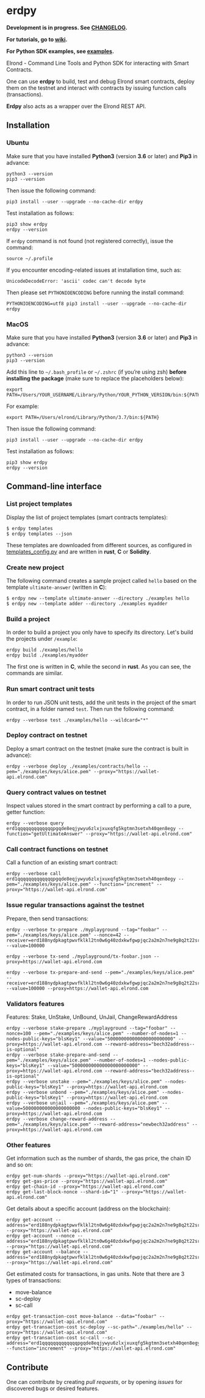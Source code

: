 # erdpy

**Development is in progress. See [CHANGELOG](CHANGELOG.md).**

**For tutorials, go to [wiki](https://github.com/ElrondNetwork/erdpy/wiki).**

**For Python SDK examples, see [examples](examples).**

Elrond - Command Line Tools and Python SDK for interacting with Smart Contracts.

One can use **erdpy** to build, test and debug Elrond smart contracts, deploy them on the testnet and interact with contracts by issuing function calls (transactions).

**Erdpy** also acts as a wrapper over the Elrond REST API.


## Installation

### Ubuntu

Make sure that you have installed **Python3** (version **3.6** or later) and **Pip3** in advance:

```
python3 --version
pip3 --version
```

Then issue the following command:

```
pip3 install --user --upgrade --no-cache-dir erdpy
```

Test installation as follows:

```
pip3 show erdpy
erdpy --version
```

If `erdpy` command is not found (not registered correctly), issue the command:

```
source ~/.profile
```

If you encounter encoding-related issues at installation time, such as:

```
UnicodeDecodeError: 'ascii' codec can't decode byte
```

Then please set `PYTHONIOENCODING` before running the install command:

```
PYTHONIOENCODING=utf8 pip3 install --user --upgrade --no-cache-dir erdpy
```

### MacOS

Make sure that you have installed **Python3** (version **3.6** or later) and **Pip3** in advance:

```
python3 --version
pip3 --version
```

Add this line to `~/.bash_profile` or `~/.zshrc` (if you’re using zsh) **before installing the package** (make sure to replace the placeholders below):

```
export PATH=/Users/YOUR_USERNAME/Library/Python/YOUR_PYTHON_VERSION/bin:${PATH}
```

For example:

```
export PATH=/Users/elrond/Library/Python/3.7/bin:${PATH}
```

Then issue the following command:

```
pip3 install --user --upgrade --no-cache-dir erdpy
```

Test installation as follows:

```
pip3 show erdpy
erdpy --version
```

## Command-line interface

### List project templates

Display the list of project templates (smart contracts templates):

```
$ erdpy templates
$ erdpy templates --json
```

These templates are downloaded from different sources, as configured in [templates_config.py](erdpy/projects/templates_config.py) and are written in **rust**, **C** or **Solidity**.

### Create new project

The following command creates a sample project called `hello` based on the template `ultimate-answer` (written in **C**):

```
$ erdpy new --template ultimate-answer --directory ./examples hello
$ erdpy new --template adder --directory ./examples myadder
```

### Build a project

In order to build a project you only have to specify its directory. Let's build the projects under `/example`: 

```
erdpy build ./examples/hello
erdpy build ./examples/myadder
```

The first one is written in **C**, while the second in **rust**. As you can see, the commands are similar.

### Run smart contract unit tests

In order to run JSON unit tests, add the unit tests in the project of the smart contract, in a folder named `test`. Then run the following command:

```
erdpy --verbose test ./examples/hello --wildcard="*"
```

### Deploy contract on testnet

Deploy a smart contract on the testnet (make sure the contract is built in advance):

```
erdpy --verbose deploy ./examples/contracts/hello --pem="./examples/keys/alice.pem" --proxy="https://wallet-api.elrond.com"
```

### Query contract values on testnet

Inspect values stored in the smart contract by performing a call to a pure, getter function:

```
erdpy --verbose query erd1qqqqqqqqqqqqqpgqde8eqjywyu6zlxjxuxqfg5kgtmn3setxh40qen8egy --function="getUltimateAnswer" --proxy="https://wallet-api.elrond.com"
```

### Call contract functions on testnet

Call a function of an existing smart contract:

```
erdpy --verbose call erd1qqqqqqqqqqqqqpgqde8eqjywyu6zlxjxuxqfg5kgtmn3setxh40qen8egy --pem="./examples/keys/alice.pem" --function="increment" --proxy="https://wallet-api.elrond.com"
```

### Issue regular transactions against the testnet

Prepare, then send transactions:

```
erdpy --verbose tx-prepare ./myplayground --tag="foobar" --pem="./examples/keys/alice.pem" --nonce=42 --receiver=erd188nydpkagtpwvfklkl2tn0w6g40zdxkwfgwpjqc2a2m2n7ne9g8q2t22sr --value=100000

erdpy --verbose tx-send ./myplayground/tx-foobar.json --proxy=https://wallet-api.elrond.com

erdpy --verbose tx-prepare-and-send --pem="./examples/keys/alice.pem" --receiver=erd188nydpkagtpwvfklkl2tn0w6g40zdxkwfgwpjqc2a2m2n7ne9g8q2t22sr --value=100000 --proxy=https://wallet-api.elrond.com

```

### Validators features

Features: Stake, UnStake, UnBound, UnJail, ChangeRewardAddress

```
erdpy --verbose stake-prepare ./myplayground --tag="foobar" --nonce=100 --pem="./examples/keys/alice.pem" --number-of-nodes=1 --nodes-public-keys="blsKey1" --value="500000000000000000000000" --proxy=https://wallet-api.elrond.com --reward-address="bech32address--is-optional"
erdpy --verbose stake-prepare-and-send --pem="./examples/keys/alice.pem" --number-of-nodes=1 --nodes-public-keys="blsKey1" --value="500000000000000000000000" --proxy=https://wallet-api.elrond.com --reward-address="bech32address--is-optional"
erdpy --verbose unstake --pem="./examples/keys/alice.pem" --nodes-public-keys="blsKey1" --proxy=https://wallet-api.elrond.com
erdpy --verbose unbond --pem="./examples/keys/alice.pem" --nodes-public-keys="blsKey1" --proxy=https://wallet-api.elrond.com
erdpy --verbose unjail --pem="./examples/keys/alice.pem" --value=500000000000000000000 --nodes-public-keys="blsKey1" --proxy=https://wallet-api.elrond.com
erdpy --verbose change-reward-address --pem="./examples/keys/alice.pem" --reward-address="newbech32address" --proxy=https://wallet-api.elrond.com
```

### Other features

Get information such as the number of shards, the gas price, the chain ID and so on:

```
erdpy get-num-shards --proxy="https://wallet-api.elrond.com"
erdpy get-gas-price --proxy="https://wallet-api.elrond.com"
erdpy get-chain-id --proxy="https://wallet-api.elrond.com"
erdpy get-last-block-nonce --shard-id="1" --proxy="https://wallet-api.elrond.com"
```

Get details about a specific account (address on the blockchain):

```
erdpy get-account --address="erd188nydpkagtpwvfklkl2tn0w6g40zdxkwfgwpjqc2a2m2n7ne9g8q2t22sr" --proxy="https://wallet-api.elrond.com"
erdpy get-account --nonce --address="erd188nydpkagtpwvfklkl2tn0w6g40zdxkwfgwpjqc2a2m2n7ne9g8q2t22sr" --proxy="https://wallet-api.elrond.com"
erdpy get-account --balance --address="erd188nydpkagtpwvfklkl2tn0w6g40zdxkwfgwpjqc2a2m2n7ne9g8q2t22sr" --proxy="https://wallet-api.elrond.com"
```

Get estimated costs for transactions, in gas units. Note that there are 3 types of transactions:

 - move-balance
 - sc-deploy
 - sc-call


```
erdpy get-transaction-cost move-balance --data="foobar" --proxy="https://wallet-api.elrond.com"
erdpy get-transaction-cost sc-deploy --sc-path="./examples/hello" --proxy="https://wallet-api.elrond.com"
erdpy get-transaction-cost sc-call --sc-address="erd1qqqqqqqqqqqqqpgqde8eqjywyu6zlxjxuxqfg5kgtmn3setxh40qen8egy" --function="increment" --proxy="https://wallet-api.elrond.com"
```



## Contribute

One can contribute by creating *pull requests*, or by opening *issues* for discovered bugs or desired features.
